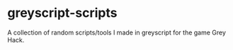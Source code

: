# greyscript-scripts
A collection of random scripts/tools I made in greyscript for the game Grey Hack.
